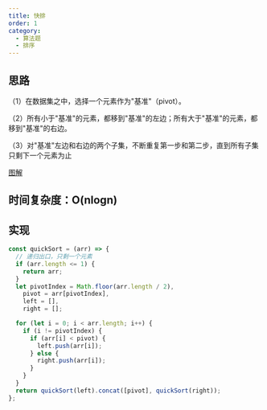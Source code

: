 ```yaml
---
title: 快排
order: 1
category:
  - 算法题
  - 排序
---
```


## 思路

（1）在数据集之中，选择一个元素作为"基准"（pivot）。

（2）所有小于"基准"的元素，都移到"基准"的左边；所有大于"基准"的元素，都移到"基准"的右边。

（3）对"基准"左边和右边的两个子集，不断重复第一步和第二步，直到所有子集只剩下一个元素为止

[图解](https://www.ruanyifeng.com/blog/2011/04/quicksort_in_javascript.html)

## 时间复杂度：O(nlogn)

## 实现

```js
const quickSort = (arr) => {
  // 递归出口，只剩一个元素
  if (arr.length <= 1) {
    return arr;
  }
  let pivotIndex = Math.floor(arr.length / 2),
    pivot = arr[pivotIndex],
    left = [],
    right = [];

  for (let i = 0; i < arr.length; i++) {
    if (i != pivotIndex) {
      if (arr[i] < pivot) {
        left.push(arr[i]);
      } else {
        right.push(arr[i]);
      }
    }
  }
  return quickSort(left).concat([pivot], quickSort(right));
};
```
